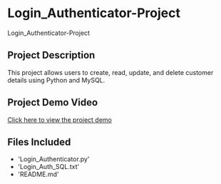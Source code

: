 # Login_Authenticator-Project
 Login_Authenticator-Project

## Project Description
This project allows users to create, read, update, and delete customer details using Python and MySQL.

## Project Demo Video
[Click here to view the project demo](https://drive.google.com/drive/folders/1VezKw4WzXC85UNOM-WGBjvVjGisL1Exb)

## Files Included
- 'Login_Authenticator.py'
- 'Login_Auth_SQL.txt'
- 'README.md'
